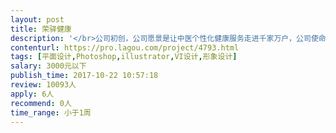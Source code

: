 ```yaml
---                
layout: post       
title: 荣驿健康           
description: '</br>公司初创，公司愿景是让中医个性化健康服务走进千家万户，公司使命是复兴中医，传播中医文化，弘扬中医国粹。</br>荣驿健康含义拆解</br>荣：草木茂盛，引申为兴盛，取名医专家名字最后一个字，寓意受人敬重；梧桐的别称，本义：梧桐。又金文字形，象两支如火把相互照耀的花朵或穗头形。</br>驿：本义：古代供传递公文或传送消息用的马；驿站的意思，古代作为旅行中途休息住宿的场所。寓意每个在外打拼或漂泊的人，失去了健康，丢掉了信仰，也牺牲了与亲人陪伴的时光，路过驿站歇息的时候，享受中医健康服务和人文关怀，放下疲惫，获得健康，有种回家的感觉，倍感亲切和温暖。</br>荣驿健康谐音容易健康，象征着每一个来我们这里体验、享受中医健康服务的人，更加容易健康。也象征着我们的核心竞争力不可复制。</br>英文：RoyiHealth</br>荣驿健康</br>slogan：让中医个性化健康服务走进千家万户</br></br>荣驿堂</br>slogan：让人有回家感觉的中医馆连锁品牌</br></br>荣驿健康是杭州荣驿健康产业有限公司的简称</br>荣驿堂是公司旗下中医馆全球连锁的品牌名称</br></br>需求：</br>荣驿健康logo设计</br>荣驿堂logo设计</br></br>能体现各自品牌的深意，并具有记忆和传播力。</br>'     
contenturl: https://pro.lagou.com/project/4793.html      
tags: [平面设计,Photoshop,illustrator,VI设计,形象设计]            
salary: 3000元以下          
publish_time: 2017-10-22 10:57:18         
review: 10093人                   
apply: 6人                   
recommend: 0人                   
time_range: 小于1周              
---                 
```

